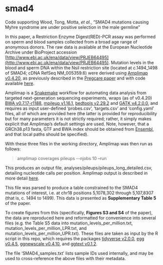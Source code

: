 # smad4
Code supporting Wood, Tong, Motta, _et al._, “SMAD4 mutations causing Myhre syndrome are under positive selection in the male germline”


In this paper, a Restriction Enzyme Digest(RED)-PCR assay was performed on sperm and blood samples collected from a broad age range of anonymous donors. The raw data is available at the European Nucleotide Archive under BioProject accession [http://www.ebi.ac.uk/ena/data/view/PRJEB64495](http://www.ebi.ac.uk/ena/data/view/PRJEB64495). Mutation levels in the blood and sperm DNA within the NsiI restriction site (located at c.1494_1498 of SMAD4; cDNA RefSeq NM_005359.6) were derived using [Amplimap v0.4.20](https://github.com/koelling/amplimap/), as previously described in the [Pregcare paper](https://www.nature.com/articles/s41467-023-36606-w) and with code available [here](https://github.com/sjbush/pregcare/downsampling).

Amplimap is a [Snakemake](https://pubmed.ncbi.nlm.nih.gov/22908215/) workflow for automating data analysis from targeted next-generation sequencing experiments, wraps (as of v0.4.20) [BWA v0.7.17-r1188](https://pubmed.ncbi.nlm.nih.gov/19451168/), [mpileup v1.16.1](https://pubmed.ncbi.nlm.nih.gov/19505943/), [bedtools v2.29.2](https://pubmed.ncbi.nlm.nih.gov/20110278/) and [GATK v4.2.0.0](https://gatk.broadinstitute.org/hc/en-us), and requires as input user-defined ‘probes.csv’, ‘targets.csv’ and ‘config.yaml’ files, all of which are provided here (the latter is provided for reproducibility but for many parameters it is not strictly required; rather, it simply makes explicit that Amplimap’s default settings are used. Note, however, that a GRCh38.p13 fasta, GTF and BWA index should be obtained from [Ensembl](https://www.ensembl.org/info/data/ftp/index.html), and that local paths should be specified).

With these three files in the working directory, Amplimap was then run as follows:

>amplimap coverages pileups --njobs 10 –run

This produces an output file, analyses/pileups/pileups_long_detailed.csv, detailing nucleotide calls per position. Amplimap output is described in more detail [here](https://amplimap.readthedocs.io/en/latest/usage.html#output-the-analysis-directory).

This file was parsed to produce a table constrained to the SMAD4 mutations of interest, i.e. at chr18 positions 5,1078,302 through 5,107,8307 (that is, c. 1494 to 1499). This data is presented as **Supplementary Table 5** of the paper.

To create figures from this (specifically, **Figures S3 and S4** of the paper), the data are reproduced here and reformatted for convenience into several files (e.g. the Table S5 data into mutation_levels_per_million.txt, mutation_levels_per_million_LPR.txt, and mutation_levels_per_million_UPR.txt). These files are taken as input by the R script in this repo, which requires the packages [tidyverse v2.0.0](https://www.tidyverse.org/), [egg v0.4.5](https://cran.r-project.org/web/packages/egg/index.html), [ggnewscale v0.4.10](https://cran.r-project.org/web/packages/ggnewscale/index.html), and [ggtext v0.1.2](https://cran.r-project.org/web/packages/ggtext/index.html).

The file ‘SMAD4_samples.txt’ lists sample IDs used internally, and may be used to cross-reference the above files with their metadata.
